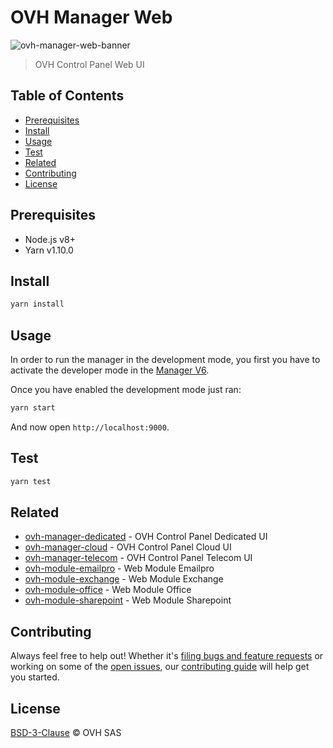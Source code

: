 # OVH Manager Web

![ovh-manager-web-banner](https://user-images.githubusercontent.com/428384/29673217-d57c0e30-88ee-11e7-843d-f787a17ee2e8.png)

> OVH Control Panel Web UI

## Table of Contents

* [Prerequisites](#prerequisites)
* [Install](#install)
* [Usage](#usage)
* [Test](#test)
* [Related](#related)
* [Contributing](#contributing)
* [License](#license)

## Prerequisites

* Node.js v8+
* Yarn v1.10.0

## Install

```sh
yarn install
```

## Usage

In order to run the manager in the development mode, you first you have to activate the developer mode in the [Manager V6](https://manager.eu.ovhcloud.com/#/dedicated/useraccount/advanced).

Once you have enabled the development mode just ran:

```sh
yarn start
```

And now open `http://localhost:9000`.

## Test

```sh
yarn test
```

## Related

* [ovh-manager-dedicated](https://github.com/ovh/manager/tree/master/packages/manager/apps/dedicated) - OVH Control Panel Dedicated UI
* [ovh-manager-cloud](https://github.com/ovh/manager/tree/master/packages/manager/apps/cloud) - OVH Control Panel Cloud UI
* [ovh-manager-telecom](https://github.com/ovh/manager/tree/master/packages/manager/apps/telecom) - OVH Control Panel Telecom UI
* [ovh-module-emailpro](https://github.com/ovh/manager/tree/master/packages/manager/modules/emailpro) - Web Module Emailpro
* [ovh-module-exchange](https://github.com/ovh/manager/tree/master/packages/manager/modules/exchange) - Web Module Exchange
* [ovh-module-office](https://github.com/ovh/manager/tree/master/packages/manager/modules/office) - Web Module Office
* [ovh-module-sharepoint](https://github.com/ovh/manager/tree/master/packages/manager/modules/sharepoint) - Web Module Sharepoint

## Contributing

Always feel free to help out! Whether it's [filing bugs and feature requests](https://github.com/ovh/manager/issues/new) or working on some of the [open issues](https://github.com/ovh/manager/issues), our [contributing guide](https://github.com/ovh/manager/blob/master/CONTRIBUTING.md) will help get you started.

## License

[BSD-3-Clause](LICENSE) © OVH SAS
